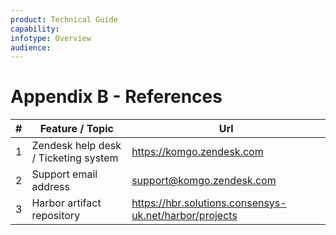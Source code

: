 ```yaml
---
product: Technical Guide
capability:
infotype: Overview
audience:
---
```


# Appendix B - References

| # | Feature / Topic                      | Url                                                    |
|---|--------------------------------------|--------------------------------------------------------|
| 1 | Zendesk help desk / Ticketing system | https://komgo.zendesk.com                              |
| 2 | Support email address                | support@komgo.zendesk.com                              |
| 3 | Harbor artifact repository           | https://hbr.solutions.consensys-uk.net/harbor/projects |
